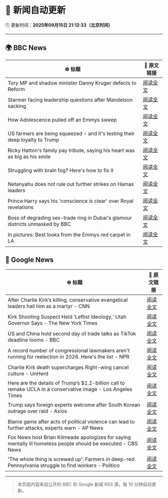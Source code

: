 # 🧠 新闻自动更新

🕒 更新时间：**2025年09月15日 21:12:33（北京时间）**

---

## 🌍 BBC News

| 🌐 标题 | 🔗 原文链接 |
|--------|-------------|
| Tory MP and shadow minister Danny Kruger defects to Reform | [阅读全文](https://www.bbc.com/news/articles/ce802dmgnyro?at_medium=RSS&at_campaign=rss) |
| Starmer facing leadership questions after Mandelson sacking | [阅读全文](https://www.bbc.com/news/articles/ce32qepq12qo?at_medium=RSS&at_campaign=rss) |
| How Adolescence pulled off an Emmys sweep | [阅读全文](https://www.bbc.com/news/articles/cd72d98gj58o?at_medium=RSS&at_campaign=rss) |
| US farmers are being squeezed - and it's testing their deep loyalty to Trump | [阅读全文](https://www.bbc.com/news/articles/cjedvwed1xgo?at_medium=RSS&at_campaign=rss) |
| Ricky Hatton's family pay tribute, saying his heart was as big as his smile | [阅读全文](https://www.bbc.com/sport/boxing/articles/cvg9q28l49no?at_medium=RSS&at_campaign=rss) |
| Struggling with brain fog? Here's how to fix it | [阅读全文](https://www.bbc.com/news/articles/c87ydw7xdxvo?at_medium=RSS&at_campaign=rss) |
| Netanyahu does not rule out further strikes on Hamas leaders | [阅读全文](https://www.bbc.com/news/articles/czxw4xkxg51o?at_medium=RSS&at_campaign=rss) |
| Prince Harry says his 'conscience is clear' over Royal revelations | [阅读全文](https://www.bbc.com/news/articles/cg7d27l929mo?at_medium=RSS&at_campaign=rss) |
| Boss of degrading sex-trade ring in Dubai's glamour districts unmasked by BBC | [阅读全文](https://www.bbc.com/news/articles/cx2r9y3kxy9o?at_medium=RSS&at_campaign=rss) |
| In pictures: Best looks from the Emmys red carpet in LA | [阅读全文](https://www.bbc.com/news/articles/c79vdz35v0po?at_medium=RSS&at_campaign=rss) |

## 📰 Google News

| 🌐 标题 | 🔗 原文链接 |
|--------|-------------|
| After Charlie Kirk’s killing, conservative evangelical leaders hail him as a martyr - CNN | [阅读全文](https://news.google.com/rss/articles/CBMihgFBVV95cUxQbng5V2xJWkl1c3V2SGJoczRCWGtGMy1YN0lleWhqbXJpajR4eXFiNmtrcTdtcDRLTmF2UWVWY3VOQVlhNHRoQUxQN0NpUV9RTGlRWVAycjdKenVwdDZXNXQ4cl9nMVZuaEwtUngtNFZmQllkRkRycGxxMXNzdDNrcjBNWjRsZw?oc=5) |
| Kirk Shooting Suspect Held ‘Leftist Ideology,’ Utah Governor Says - The New York Times | [阅读全文](https://news.google.com/rss/articles/CBMiiAFBVV95cUxPeHFnZEtwLXN5TEpRWUE3V0t4dzFGcElnMUhtenFNTlcyNzIwSVpUcU1DVE1UZnVfNmhsU0luVmFWcndaSlVDem5NTHpLMkVNejhobXFNbHF6RUs0cmVDME1CU2g0N0d1cUtpZ19VUndCRmhBLUtQLUJNOGhXT2RIQ0pQbHg4OV96?oc=5) |
| US and China hold second day of trade talks as TikTok deadline looms - BBC | [阅读全文](https://news.google.com/rss/articles/CBMiWkFVX3lxTE1KcmFGdHNpZHVQU1RWeE03U0duZTczaVJrOUlTTzh3V2I3S0hYWUNacGNkQzBTdEVyOTBCLTBWMFQ1cDcwNzJiQlQwdkw5Ykk0ejlzemo1enRZZ9IBX0FVX3lxTE1nTFRVb1U5R3ltT2pGamt4dk8weXBTNGZRNmJGSUowLUVFYmt5bElERVVLUHdFRlB6X0RTdlJ5aHlCY0k0dG12Ty1feW8tMHpxVHpDbEdXUzl6WjVuWl9R?oc=5) |
| A record number of congressional lawmakers aren't running for reelection in 2026. Here's the list - NPR | [阅读全文](https://news.google.com/rss/articles/CBMiiAFBVV95cUxQZDh5ak1QZm8zZFpqWEgwVGVrRW04X3RROFZ6a1VhOEFHbFZkSWFQTmpNNkdzRlZYeTlqeGxYVnVoMXVSU0hBS1NaS0NtclZEMWg4bmRqcW8ydW9BXzluZHZvYzBzWTdXaXBFTHFvZTBMTjM5M19jMXF6aFo0Qmhsa3JjbFNUdm13?oc=5) |
| Charlie Kirk death supercharges Right-wing cancel culture - UnHerd | [阅读全文](https://news.google.com/rss/articles/CBMijwFBVV95cUxOUVhWZTRhTGZ1dzBCcGliYlc0WVM4UC10aldHQWc2VXVwV2k2U0o5eXQtZDY0REppRDdycGlDUElCLVZISEdRVTQ0am9mYTc3M1VRWmR0ejVRdnlsSXVRYXh0cUR0d2FFZlMtbXUxc1k2dklWYzlQZFRQNDBGal9qNGYxY1FUNzVvTUZzamJ2aw?oc=5) |
| Here are the details of Trump’s $1.2-billion call to remake UCLA in a conservative image - Los Angeles Times | [阅读全文](https://news.google.com/rss/articles/CBMiwwFBVV95cUxOeEdFU0pNeWFfNUhUZEQtWW5YcVIzVGpVUVVxUmFrVW5Xc2M5RkxsNFA4WXBBQVlFcnZ4Q29VdjItWElBWjB1NjVEb2dlZEZOLVNXUVhWUzVpNWNQcWZzV3JneTNlOWhQZ0Rvd2lPNm5iYXRrN3lFY3pnMzM5QlNFOTZ2NUxBTV80cTluNkN1R2tSekZRdGlJMlpraFBFNmZOQVJGZnh1eTgzWDNBZTVhMzVFOHRsRDJQQThORW1ETXRTT0U?oc=5) |
| Trump says foreign experts welcome after South Korean outrage over raid - Axios | [阅读全文](https://news.google.com/rss/articles/CBMiekFVX3lxTFBCVEZRblZWTWNZTlNUa3RCTlp5Rmt5YjlFSzJnaEZKWlVDVTgtbm9ZMWR2X2VHR3pDdkRtcmxDYTZGaGxLajdOT29qMUhudnEzNkViSkljV0dLeUxiYUJOWm9ndWIwR29TUU1FbjFKcHRtNVlhU0ljU0NR?oc=5) |
| Blame game after acts of political violence can lead to further attacks, experts warn - AP News | [阅读全文](https://news.google.com/rss/articles/CBMiqgFBVV95cUxPVC0wVVh5OTBqV0NKZ2VadlE1QUp3bDJMWU1acDJGVFdVS1F0T0NvUGk4Y0psRjVBNTZlRWFiUmNER1hJRC0tbEktc2hUbnhjNVdUbEdWQW5IQWJUSi04Z3hKS2RSQzVxLUZkbUhRdDZvZEFZdDM4V1pGbXlTUXhZNDRPdU9NcU9xMlNMRHRENllZdmN0eWxoWE83WWMxeUluMUJMWHhYc01YQQ?oc=5) |
| Fox News host Brian Kilmeade apologizes for saying mentally ill homeless people should be executed - CBS News | [阅读全文](https://news.google.com/rss/articles/CBMipAFBVV95cUxPTGxQTS1tdnVuV3ktQXVoZENTdHdHdGZ3YkdvWXpoQzBvNjdoQWZXaE41UHBjdU1hT1F2MUx2YU1faFZlYS1OQ2U4MUthTUZPdVVTa245ZGJpbGtQblk1RDRCREJmWXhwRnZzNEJFSlh6QTRTdEpxSWhoZkUxME1fUHQ4S2J3RjVsLVNQbkZBWWRDX1c4VEVoTmY0UnBGWWVmOGlWZNIBqgFBVV95cUxNV0lQai1tX3l5NjZQenNGY0I0Mm5vanpjVFpqTEhVMS1fZHFudzVNMHgwSl9pOC01R2doaTNVY2hKMUZyXzBnSkxlNklRT3R0MTNLNE5UWjkzd3dwUTIxaVpzcWd0NWVkUEcyS29paDVZVU1PVkpLUEkzSFc2Y1hSZ1JCZE5LbHVrVXNsOW13U2duMGFuVmZCckJYWWM1alFyc0QtNjBRLTBqUQ?oc=5) |
| 'The whole thing is screwed up': Farmers in deep-red Pennsylvania struggle to find workers - Politico | [阅读全文](https://news.google.com/rss/articles/CBMiogFBVV95cUxPVjFGb2dCbE1uT3lyb01YMHJYU1FWUXQ5NmdkRjZCemltQ1FKX0RvTm1xZ3hwX1BXcjNrTnRKRnBGV285ZUV0bVpSbnMtTWExYTNFUDktUkQ1ZHMwUFM2WmtwQ0hhdDZkTlkxVzBYVklhNHNSU3A0M0xtTjJFOHoyMFliRU1EcGdsanVpRWNXVkl5WVpkLV81TjNaV25yQjM1Znc?oc=5) |

---
> 本页面内容来自公开的 BBC 和 Google 新闻 RSS 源，每 10 分钟自动更新。